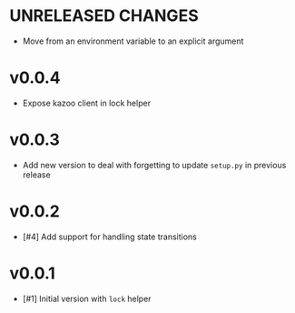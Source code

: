 # UNRELEASED CHANGES
* Move from an environment variable to an explicit argument 

# v0.0.4

* Expose kazoo client in lock helper

# v0.0.3

* Add new version to deal with forgetting to update `setup.py` in previous
release

# v0.0.2

* [#4] Add support for handling state transitions

# v0.0.1

* [#1] Initial version with `lock` helper
